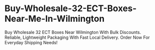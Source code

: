 # Buy-Wholesale-32-ECT-Boxes-Near-Me-In-Wilmington
Buy Wholesale 32 ECT Boxes Near Wilmington With Bulk Discounts. Reliable, Lightweight Packaging With Fast Local Delivery. Order Now For Everyday Shipping Needs!
